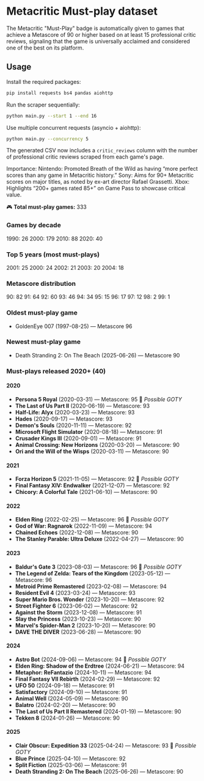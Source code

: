 # Metacritic Must-play dataset

The Metacritic "Must-Play" badge is automatically given to games that achieve a Metascore 
of 90 or higher based on at least 15 professional critic reviews, signaling that the game 
is universally acclaimed and considered one of the best on its platform.

## Usage

Install the required packages:

```bash
pip install requests bs4 pandas aiohttp
```

Run the scraper sequentially:

```bash
python main.py --start 1 --end 16
```

Use multiple concurrent requests (asyncio + aiohttp):

```bash
python main.py --concurrency 5
```

The generated CSV now includes a `critic_reviews` column with the number of
professional critic reviews scraped from each game's page.

Importance:
Nintendo: Promoted Breath of the Wild as having “more perfect scores than any game in Metacritic history.”
Sony: Aims for 90+ Metacritic scores on major titles, as noted by ex-art director Rafael Grassetti.
Xbox: Highlights “200+ games rated 85+” on Game Pass to showcase critical value.

<!-- STATS_START -->
🎮 **Total must-play games:** 333

### Games by decade
1990: 26
2000: 179
2010: 88
2020: 40

### Top 5 years (most must-plays)
2001: 25
2000: 24
2002: 21
2003: 20
2004: 18

### Metascore distribution
90: 82
91: 64
92: 60
93: 46
94: 34
95: 15
96: 17
97: 12
98: 2
99: 1

### Oldest must-play game
- GoldenEye 007 (1997-08-25) — Metascore 96

### Newest must-play game
- Death Stranding 2: On The Beach (2025-06-26) — Metascore 90

### Must-plays released 2020+ (40)
#### 2020
- **Persona 5 Royal** (2020-03-31) — Metascore: 95 🌟 *Possible GOTY*
- **The Last of Us Part II** (2020-06-19) — Metascore: 93
- **Half-Life: Alyx** (2020-03-23) — Metascore: 93
- **Hades** (2020-09-17) — Metascore: 93
- **Demon's Souls** (2020-11-11) — Metascore: 92
- **Microsoft Flight Simulator** (2020-08-18) — Metascore: 91
- **Crusader Kings III** (2020-09-01) — Metascore: 91
- **Animal Crossing: New Horizons** (2020-03-20) — Metascore: 90
- **Ori and the Will of the Wisps** (2020-03-11) — Metascore: 90

#### 2021
- **Forza Horizon 5** (2021-11-05) — Metascore: 92 🌟 *Possible GOTY*
- **Final Fantasy XIV: Endwalker** (2021-12-07) — Metascore: 92
- **Chicory: A Colorful Tale** (2021-06-10) — Metascore: 90

#### 2022
- **Elden Ring** (2022-02-25) — Metascore: 96 🌟 *Possible GOTY*
- **God of War: Ragnarok** (2022-11-09) — Metascore: 94
- **Chained Echoes** (2022-12-08) — Metascore: 90
- **The Stanley Parable: Ultra Deluxe** (2022-04-27) — Metascore: 90

#### 2023
- **Baldur's Gate 3** (2023-08-03) — Metascore: 96 🌟 *Possible GOTY*
- **The Legend of Zelda: Tears of the Kingdom** (2023-05-12) — Metascore: 96
- **Metroid Prime Remastered** (2023-02-08) — Metascore: 94
- **Resident Evil 4** (2023-03-24) — Metascore: 93
- **Super Mario Bros. Wonder** (2023-10-20) — Metascore: 92
- **Street Fighter 6** (2023-06-02) — Metascore: 92
- **Against the Storm** (2023-12-08) — Metascore: 91
- **Slay the Princess** (2023-10-23) — Metascore: 90
- **Marvel's Spider-Man 2** (2023-10-20) — Metascore: 90
- **DAVE THE DIVER** (2023-06-28) — Metascore: 90

#### 2024
- **Astro Bot** (2024-09-06) — Metascore: 94 🌟 *Possible GOTY*
- **Elden Ring: Shadow of the Erdtree** (2024-06-21) — Metascore: 94
- **Metaphor: ReFantazio** (2024-10-11) — Metascore: 94
- **Final Fantasy VII Rebirth** (2024-02-29) — Metascore: 92
- **UFO 50** (2024-09-18) — Metascore: 91
- **Satisfactory** (2024-09-10) — Metascore: 91
- **Animal Well** (2024-05-09) — Metascore: 90
- **Balatro** (2024-02-20) — Metascore: 90
- **The Last of Us Part II Remastered** (2024-01-19) — Metascore: 90
- **Tekken 8** (2024-01-26) — Metascore: 90

#### 2025
- **Clair Obscur: Expedition 33** (2025-04-24) — Metascore: 93 🌟 *Possible GOTY*
- **Blue Prince** (2025-04-10) — Metascore: 92
- **Split Fiction** (2025-03-06) — Metascore: 91
- **Death Stranding 2: On The Beach** (2025-06-26) — Metascore: 90

<!-- STATS_END -->



